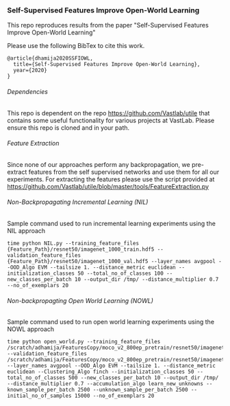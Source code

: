 ### Self-Supervised Features Improve Open-World Learning

This repo reproduces results from the paper "Self-Supervised Features Improve Open-World Learning"

Please use the following BibTex to cite this work.
```
@article{dhamija2020SSFIOWL,
  title={Self-Supervised Features Improve Open-World Learning},
  year={2020}
}
```
###### Dependencies
This repo is dependent on the repo https://github.com/Vastlab/utile that contains some useful functionality for various projects at VastLab.
Please ensure this repo is cloned and in your path.

###### Feature Extraction
Since none of our approaches perform any backpropagation, we pre-extract features from the self supervised networks and use them for all our experiments.
For extracting the features please use the script provided at https://github.com/Vastlab/utile/blob/master/tools/FeatureExtraction.py 

###### Non-Backpropagating Incremental Learning (NIL)
Sample command used to run incremental learning experiments using the NIL approach

```
time python NIL.py --training_feature_files {Feature_Path}/resnet50/imagenet_1000_train.hdf5 --validation_feature_files {Feature_Path}/resnet50/imagenet_1000_val.hdf5 --layer_names avgpool --OOD_Algo EVM --tailsize 1. --distance_metric euclidean --initialization_classes 50 --total_no_of_classes 100 --new_classes_per_batch 10 --output_dir /tmp/ --distance_multiplier 0.7 --no_of_exemplars 20
```

###### Non-backpropagting Open World Learning (NOWL)
Sample command used to run open world learning experiments using the NOWL approach

```
time python open_world.py --training_feature_files /scratch/adhamija/FeaturesCopy/moco_v2_800ep_pretrain/resnet50/imagenet_1000_train.hdf5 --validation_feature_files /scratch/adhamija/FeaturesCopy/moco_v2_800ep_pretrain/resnet50/imagenet_1000_val.hdf5 --layer_names avgpool --OOD_Algo EVM --tailsize 1. --distance_metric euclidean --Clustering_Algo finch --initialization_classes 50 --total_no_of_classes 500 --new_classes_per_batch 10 --output_dir /tmp/ --distance_multiplier 0.7 --accumulation_algo learn_new_unknowns --known_sample_per_batch 2500 --unknown_sample_per_batch 2500 --initial_no_of_samples 15000 --no_of_exemplars 20
```
